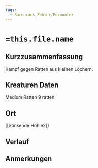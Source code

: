 ```yaml
---
tags:
  - Sarenraes_Fehler/Encounter
---
```

# `=this.file.name`
## Kurzzusammenfassung
Kampf gegen Ratten aus kleinen Löchern.

## Kreaturen Daten
Medium Ratten
9 ratten

## Ort
[[Stinkende Höhle2]]

## Verlauf


## Anmerkungen